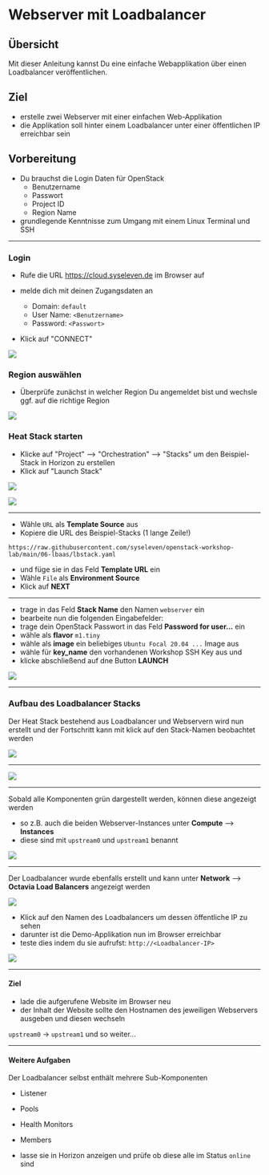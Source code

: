 # Webserver mit Loadbalancer

## Übersicht

Mit dieser Anleitung kannst Du eine einfache Webapplikation über einen Loadbalancer veröffentlichen.

## Ziel

* erstelle zwei Webserver mit einer einfachen Web-Applikation
* die Applikation soll hinter einem Loadbalancer unter einer öffentlichen IP erreichbar sein

## Vorbereitung

* Du brauchst die Login Daten für OpenStack
  * Benutzername
  * Passwort
  * Project ID
  * Region Name
* grundlegende Kenntnisse zum Umgang mit einem Linux Terminal und SSH

---

### Login

* Rufe die URL https://cloud.syseleven.de im Browser auf

* melde dich mit deinen Zugangsdaten an
  * Domain: `default`
  * User Name: `<Benutzername>`
  * Password: `<Passwort>`
* Klick auf "CONNECT"

![](images/001-login-window.png)

### Region auswählen

* Überprüfe zunächst in welcher Region Du angemeldet bist und wechsle ggf. auf die richtige Region

![](images/002-select-region.png)

### Heat Stack starten

* Klicke auf "Project" --> "Orchestration" --> "Stacks" um den Beispiel-Stack in Horizon zu erstellen
* Klick auf "Launch Stack"

![](images/003-orchestration-stacks.png)

![](images/04-select-stack-template.png)

---

* Wähle `URL` als **Template Source** aus
* Kopiere die URL des Beispiel-Stacks (1 lange Zeile!)

`https://raw.githubusercontent.com/syseleven/openstack-workshop-lab/main/06-lbaas/lbstack.yaml`

* und füge sie in das Feld **Template URL** ein
* Wähle `File` als **Environment Source**
* Klick auf **NEXT**

---

* trage in das Feld **Stack Name** den Namen `webserver` ein
* bearbeite nun die folgenden Eingabefelder:
* trage dein OpenStack Passwort in das Feld **Password for user...** ein
* wähle als **flavor** `m1.tiny`
* wähle als **image** ein beliebiges `Ubuntu Focal 20.04 ...` Image aus
* wähle für **key_name** den vorhandenen Workshop SSH Key aus und
* klicke abschließend auf dne Button **LAUNCH**

![](images/005-launch-webserver-stack.png)

---

### Aufbau des Loadbalancer Stacks

Der Heat Stack bestehend aus Loadbalancer und Webservern wird nun erstellt
und der Fortschritt kann mit klick auf den Stack-Namen beobachtet werden

![](images/006-webserver-stack-complete.png)

---

![](images/007-webserver-stack-topology.png)

---

Sobald alle Komponenten grün dargestellt werden, können diese angezeigt werden

* so z.B. auch die beiden Webserver-Instances unter **Compute** --> **Instances**
* diese sind mit `upstream0` und `upstream1` benannt

![](images/008-webserver-instances.png)

---

Der Loadbalancer wurde ebenfalls erstellt und kann unter **Network** --> **Octavia Load Balancers** angezeigt werden

![](images/009-webserver-loadbalancer.png)

* Klick auf den Namen des Loadbalancers um dessen öffentliche IP zu sehen
* darunter ist die Demo-Applikation nun im Browser erreichbar
* teste dies indem du sie aufrufst: `http://<Loadbalancer-IP>`


![](images/010-loadbalancer-public-ip.png)

---

#### Ziel

* lade die aufgerufene Website im Browser neu
* der Inhalt der Website sollte den Hostnamen des jeweiligen Webservers ausgeben und diesen wechseln

`upstream0` -> `upstream1` und so weiter...

---

#### Weitere Aufgaben

Der Loadbalancer selbst enthält mehrere Sub-Komponenten

* Listener
* Pools
* Health Monitors
* Members

* lasse sie in Horizon anzeigen und prüfe ob diese alle im Status `online` sind
